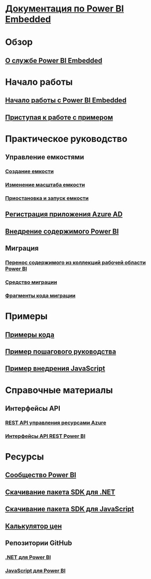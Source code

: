# [Документация по Power BI Embedded](index.md)

# Обзор
## [О службе Power BI Embedded](what-is-power-bi-embedded.md)

# Начало работы
## [Начало работы с Power BI Embedded](get-started.md)
## [Приступая к работе с примером](https://powerbi.microsoft.com/documentation/powerbi-developer-embed-sample-app-owns-data/)

# Практическое руководство
## Управление емкостями
### [Создание емкости](create-capacity.md)
### [Изменение масштаба емкости](scale-capacity.md)
### [Приостановка и запуск емкости](pause-start.md)
## [Регистрация приложения Azure AD](https://powerbi.microsoft.com/documentation/powerbi-developer-register-app/)
## [Внедрение содержимого Power BI](https://powerbi.microsoft.com/documentation/powerbi-developer-embedding-content/)

## Миграция
### [Перенос содержимого из коллекций рабочей области Power BI](migrate-from-power-bi-workspace-collections.md)
### [Средство миграции](migrate-tool.md)
### [Фрагменты кода миграции](migrate-code-snippets.md)

# Примеры
## [Примеры кода](https://github.com/Microsoft/PowerBI-Developer-Samples)
## [Пример пошагового руководства](https://powerbi.microsoft.com/documentation/powerbi-developer-embed-sample-app-owns-data/)
## [Пример внедрения JavaScript](https://microsoft.github.io/PowerBI-JavaScript/demo/)

# Справочные материалы
## Интерфейсы API
### [REST API управления ресурсами Azure](https://docs.microsoft.com/rest/api/power-bi-embedded/)
### [Интерфейсы API REST Power BI](https://msdn.microsoft.com/en-us/library/mt147898.aspx)

# Ресурсы
## [Сообщество Power BI](http://community.powerbi.com/t5/Developer/bd-p/Developer)
## [Скачивание пакета SDK для .NET](https://www.nuget.org/packages/Microsoft.PowerBI.Api/)
## [Скачивание пакета SDK для JavaScript](https://www.nuget.org/packages/Microsoft.PowerBI.JavaScript/)
## [Калькулятор цен](https://azure.microsoft.com/pricing/calculator/)
## Репозитории GitHub
### [.NET для Power BI](https://github.com/Microsoft/PowerBI-CSharp)
### [JavaScript для Power BI](https://github.com/Microsoft/PowerBI-JavaScript)


